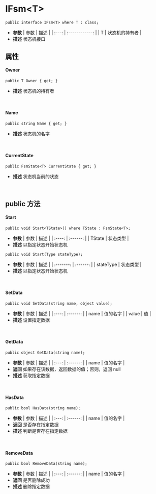 # IFsm\<T\>
```
public interface IFsm<T> where T : class;
```
- **参数**
    | 参数  |      描述      |
    | :---: | :------------: |
    |   T   | 状态机的持有者 |
- **描述**
    状态机接口

## 属性
#### Owner
```
public T Owner { get; }
```
- **描述**
    状态机的持有者
<br>

#### Name
```
public string Name { get; }
```
- **描述**
    状态机的名字
<br>

#### CurrentState
```
public FsmState<T> CurrentState { get; }
```
- **描述**
    状态机当前的状态
<br>

## public 方法
#### Start
```
public void Start<TState>() where TState : FsmState<T>;
```
- **参数**
    |  参数  |   描述   |
    | :----: | :------: |
    | TState | 状态类型 |
- **描述**
    以指定状态开始状态机
```
public void Start(Type stateType);
```
- **参数**
    |   参数    |   描述   |
    | :-------: | :------: |
    | stateType | 状态类型 |
- **描述**
    以指定状态开始状态机
<br>

#### SetData
```
public void SetData(string name, object value);
```
- **参数**
    | 参数  |   描述   |
    | :---: | :------: |
    | name  | 值的名字 |
    | value |    值    |
- **描述**
    设置指定数据
<br>

#### GetData
```
public object GetData(string name);
```
- **参数**
    | 参数  |   描述   |
    | :---: | :------: |
    | name  | 值的名字 |
- **返回**
    如果存在该数据，返回数据的值；否则，返回 null
- **描述**
    获取指定数据
<br>

#### HasData
```
public bool HasData(string name);
```
- **参数**
    | 参数  |   描述   |
    | :---: | :------: |
    | name  | 值的名字 |
- **返回**
    是否存在指定数据
- **描述**
    判断是否存在指定数据
<br>

#### RemoveData
```
public bool RemoveData(string name);
```
- **参数**
    | 参数  |   描述   |
    | :---: | :------: |
    | name  | 值的名字 |
- **返回**
    是否删除成功
- **描述**
    删除指定数据
<br>